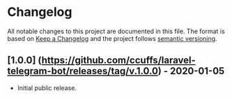 # Changelog

All notable changes to this project are documented in this file. The format is based on [Keep a Changelog](http://keepachangelog.com/en/1.0.0/) and the project follows [semantic versioning](http://semver.org/spec/v2.0.0.html).

## [1.0.0] (https://github.com/ccuffs/laravel-telegram-bot/releases/tag/v.1.0.0) - 2020-01-05

- Initial public release.
